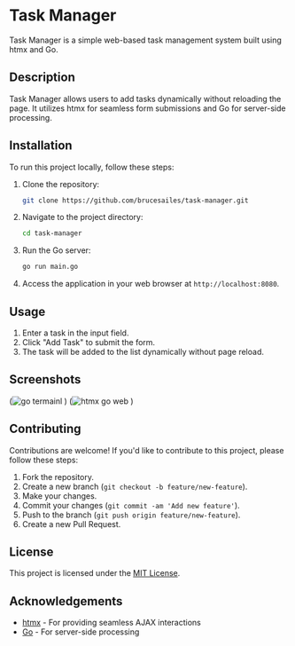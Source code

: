 # Task Manager 

Task Manager is a simple web-based task management system built using htmx and Go.

## Description

Task Manager allows users to add tasks dynamically without reloading the page. It utilizes htmx for seamless form submissions and Go for server-side processing.

## Installation

To run this project locally, follow these steps:

1. Clone the repository:

    ```bash
    git clone https://github.com/brucesailes/task-manager.git
    ```

2. Navigate to the project directory:

    ```bash
    cd task-manager
    ```

3. Run the Go server:

    ```bash
    go run main.go
    ```

4. Access the application in your web browser at `http://localhost:8080`.

## Usage

1. Enter a task in the input field.
2. Click "Add Task" to submit the form.
3. The task will be added to the list dynamically without page reload.

## Screenshots

(![go termainl](https://github.com/brucesailes/taskmanager-foryourmom/assets/110871245/b323538a-2b50-4dfc-9d5c-ae44259b6988)
)
(![htmx go web](https://github.com/brucesailes/taskmanager-foryourmom/assets/110871245/92d6a1b0-9eee-4b14-9620-98d3afbd1d2a)
)

## Contributing

Contributions are welcome! If you'd like to contribute to this project, please follow these steps:

1. Fork the repository.
2. Create a new branch (`git checkout -b feature/new-feature`).
3. Make your changes.
4. Commit your changes (`git commit -am 'Add new feature'`).
5. Push to the branch (`git push origin feature/new-feature`).
6. Create a new Pull Request.

## License

This project is licensed under the [MIT License](LICENSE).

## Acknowledgements

- [htmx](https://htmx.org/) - For providing seamless AJAX interactions
- [Go](https://golang.org/) - For server-side processing
